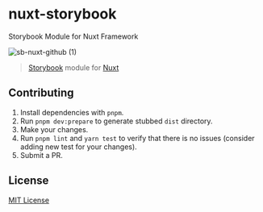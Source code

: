 # nuxt-storybook
Storybook Module for Nuxt Framework

![sb-nuxt-github (1)](https://github.com/storybook-vue/nuxt-storybook/assets/711292/7e64e6cc-7d03-469d-91e6-48fa6754a52f)



> [Storybook](http://storybookjs.org) module for [Nuxt](https://nuxtjs.org)


## Contributing

1. Install dependencies with `pnpm`.
2. Run `pnpm dev:prepare` to generate stubbed `dist` directory.
3. Make your changes.
4. Run `pnpm lint` and `yarn test` to verify that there is no issues (consider adding new test for your changes).
5. Submit a PR.

## License

[MIT License](./LICENSE)
